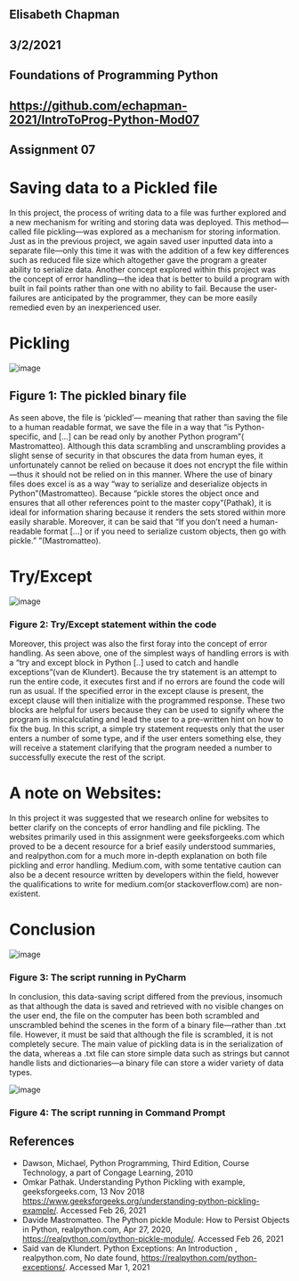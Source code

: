 ## Elisabeth Chapman
## 3/2/2021
## Foundations of Programming Python
## [](url)https://github.com/echapman-2021/IntroToProg-Python-Mod07
## Assignment 07
# Saving data to a Pickled file
In this project, the process of writing data to a file was further explored and a new mechanism for writing and storing data was deployed. This method—called file pickling—was explored as a mechanism for storing information. Just as in the previous project, we again saved user inputted data into a separate file—only this time it was with the addition of a few key differences such as reduced file size which altogether gave the program a greater ability to serialize data. Another concept explored within this project was the concept of error handling—the idea that is better to build a program with built in fail points rather than one with no ability to fail. Because the user-failures are anticipated by the programmer, they can be more easily remedied even by an inexperienced user.
# Pickling
 ![image](https://user-images.githubusercontent.com/78879611/110529454-24907f80-80ce-11eb-9c49-44758b8e626e.png)
## Figure 1: The pickled binary file 
As seen above, the file is ‘pickled’— meaning that rather than saving the file to a human readable format, we save the file in a way that “is Python-specific, and […] can be read only by another Python program”( Mastromatteo). Although this data scrambling and unscrambling provides a slight sense  of security in that obscures the data from human eyes, it unfortunately cannot be relied on because it does not encrypt the file within—thus it should not be relied on in this manner. Where the use of binary files does excel is as a way “way to serialize and deserialize objects in Python”(Mastromatteo). Because “pickle stores the object once and ensures that all other references point to the master copy”(Pathak), it is ideal for information sharing because it renders the sets stored within more easily sharable. Moreover, it can be said that  “If you don’t need a human-readable format […] or if you need to serialize custom objects, then go with pickle.” ”(Mastromatteo).

# Try/Except
 ![image](https://user-images.githubusercontent.com/78879611/110529569-45f16b80-80ce-11eb-9c5f-7432fa1bcd7f.png)
###  Figure 2: Try/Except statement within the code
Moreover, this project was also the first foray into the concept of error handling. As seen above, one of the simplest ways of handling errors is with a “try and except block in Python [..] used to catch and handle exceptions”(van de Klundert). Because the try statement is an attempt to run the entire code, it executes first and if no errors are found the code will run as usual. If the specified error in the except clause is present, the except clause will then initialize with the programmed response. These two blocks are helpful for users because they can be used to signify where the program is miscalculating and lead the user to a pre-written hint on how to fix the bug. In this script,  a simple try statement requests only that the user enters a number of some type, and if the user enters something else, they will receive a statement clarifying that the program needed a number to successfully execute the rest of the script. 
# A note on Websites: 
In this project it was suggested that we research online for websites to better clarify on the concepts of error handling and file pickling. The websites primarily used in this assignment were geeksforgeeks.com which proved to be a decent resource for a brief easily understood summaries,  and realpython.com for a much more in-depth explanation on both file pickling and error handling. Medium.com, with some tentative caution can also be a decent resource written by developers within the field, however the qualifications to write for medium.com(or stackoverflow.com) are non-existent.
# Conclusion
![image](https://user-images.githubusercontent.com/78879611/110529662-61f50d00-80ce-11eb-9ea5-4c01884e0b65.png)
### Figure 3: The script running in PyCharm
In conclusion, this data-saving script differed from the previous, insomuch as that although the data is saved and retrieved with no visible changes on the user end, the file on the computer has been both scrambled and unscrambled behind the scenes in the form of a binary file—rather than .txt file. However, it must be said that although the file is scrambled, it is not completely secure. The main value of pickling data is in the serialization of the data, whereas a .txt file can store simple data such as strings but cannot handle lists and dictionaries—a binary file can store a wider variety of data types. 


 ![image](https://user-images.githubusercontent.com/78879611/110529768-7fc27200-80ce-11eb-997f-f53b93fa2ea3.png)
### Figure 4: The script running in Command Prompt


## References
-	Dawson, Michael, Python Programming, Third Edition, Course Technology, a part of Congage Learning, 2010
-	Omkar Pathak. Understanding Python Pickling with example, geeksforgeeks.com, 13 Nov 2018 https://www.geeksforgeeks.org/understanding-python-pickling-example/. Accessed Feb 26, 2021
- Davide Mastromatteo. The Python pickle Module: How to Persist Objects in Python, realpython.com, Apr 27, 2020,  https://realpython.com/python-pickle-module/. Accessed Feb 26, 2021
-	Said van de Klundert. Python Exceptions: An Introduction , realpython.com, No date found, https://realpython.com/python-exceptions/. Accessed Mar 1, 2021



